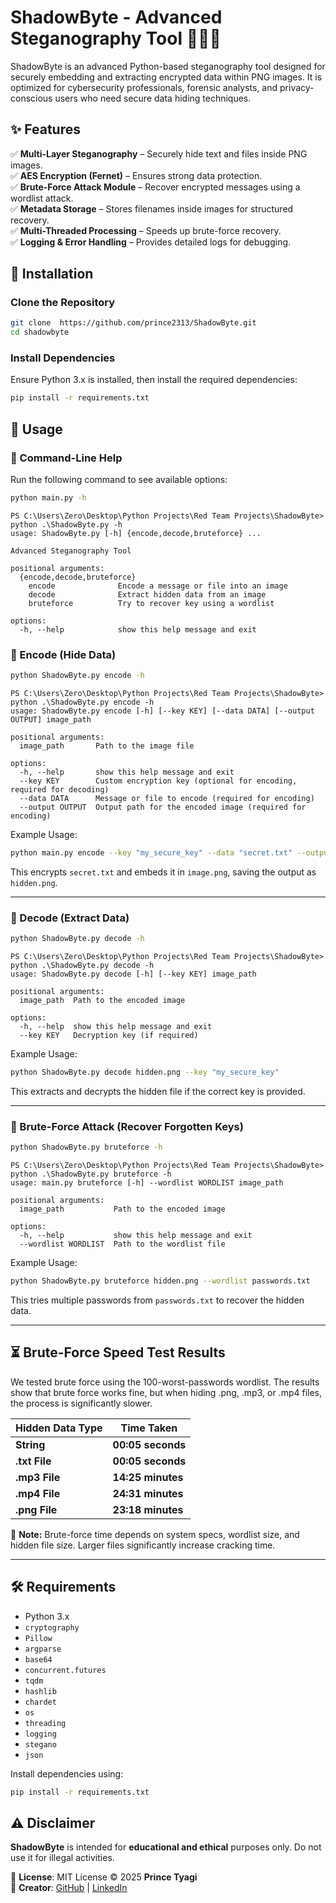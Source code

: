 # ShadowByte - Advanced Steganography Tool 🕵️‍♂️🔐  

ShadowByte is an advanced Python-based steganography tool designed for securely embedding and extracting encrypted data within PNG images. It is optimized for cybersecurity professionals, forensic analysts, and privacy-conscious users who need secure data hiding techniques.  

## ✨ Features  
✅ **Multi-Layer Steganography** – Securely hide text and files inside PNG images.  
✅ **AES Encryption (Fernet)** – Ensures strong data protection.  
✅ **Brute-Force Attack Module** – Recover encrypted messages using a wordlist attack.  
✅ **Metadata Storage** – Stores filenames inside images for structured recovery.  
✅ **Multi-Threaded Processing** – Speeds up brute-force recovery.  
✅ **Logging & Error Handling** – Provides detailed logs for debugging.  

## 🚀 Installation  

### Clone the Repository  
```bash
git clone  https://github.com/prince2313/ShadowByte.git
cd shadowbyte  
```

### Install Dependencies  
Ensure Python 3.x is installed, then install the required dependencies:  
```bash
pip install -r requirements.txt
```

## 🎯 Usage  

### 📌 Command-Line Help  

Run the following command to see available options:  
```bash
python main.py -h
```
```
PS C:\Users\Zero\Desktop\Python Projects\Red Team Projects\ShadowByte> python .\ShadowByte.py -h
usage: ShadowByte.py [-h] {encode,decode,bruteforce} ...

Advanced Steganography Tool

positional arguments:
  {encode,decode,bruteforce}
    encode              Encode a message or file into an image
    decode              Extract hidden data from an image
    bruteforce          Try to recover key using a wordlist

options:
  -h, --help            show this help message and exit
```

### 🔹 Encode (Hide Data)  
```bash
python ShadowByte.py encode -h
```
```
PS C:\Users\Zero\Desktop\Python Projects\Red Team Projects\ShadowByte> python .\ShadowByte.py encode -h
usage: ShadowByte.py encode [-h] [--key KEY] [--data DATA] [--output OUTPUT] image_path

positional arguments:
  image_path       Path to the image file

options:
  -h, --help       show this help message and exit
  --key KEY        Custom encryption key (optional for encoding, required for decoding)
  --data DATA      Message or file to encode (required for encoding)
  --output OUTPUT  Output path for the encoded image (required for encoding)
```
Example Usage:
```bash
python main.py encode --key "my_secure_key" --data "secret.txt" --output "hidden.png" image.png
```
This encrypts `secret.txt` and embeds it in `image.png`, saving the output as `hidden.png`.  

---

### 🔹 Decode (Extract Data)  
```bash
python ShadowByte.py decode -h
```
```
PS C:\Users\Zero\Desktop\Python Projects\Red Team Projects\ShadowByte> python .\ShadowByte.py decode -h
usage: ShadowByte.py decode [-h] [--key KEY] image_path

positional arguments:
  image_path  Path to the encoded image

options:
  -h, --help  show this help message and exit
  --key KEY   Decryption key (if required)
```
Example Usage:
```bash
python ShadowByte.py decode hidden.png --key "my_secure_key"
```
This extracts and decrypts the hidden file if the correct key is provided.  

---

### 🔹 Brute-Force Attack (Recover Forgotten Keys)  
```bash
python ShadowByte.py bruteforce -h
```
```
PS C:\Users\Zero\Desktop\Python Projects\Red Team Projects\ShadowByte> python .\ShadowByte.py bruteforce -h
usage: main.py bruteforce [-h] --wordlist WORDLIST image_path

positional arguments:
  image_path           Path to the encoded image

options:
  -h, --help           show this help message and exit
  --wordlist WORDLIST  Path to the wordlist file
```
Example Usage:
```bash
python ShadowByte.py bruteforce hidden.png --wordlist passwords.txt
```
This tries multiple passwords from `passwords.txt` to recover the hidden data.  

---

## ⏳ Brute-Force Speed Test Results  

We tested brute force using the 100-worst-passwords wordlist. The results show that brute force works fine, but when hiding .png, .mp3, or .mp4 files, the process is significantly slower.

| Hidden Data Type | Time Taken |  
|-----------------|------------|  
| **String**      | **00:05 seconds** |  
| **.txt File**   | **00:05 seconds** |  
| **.mp3 File**   | **14:25 minutes** |  
| **.mp4 File**   | **24:31 minutes** |  
| **.png File**   | **23:18 minutes** |  

📝 **Note:** Brute-force time depends on system specs, wordlist size, and hidden file size. Larger files significantly increase cracking time.  

---

## 🛠️ Requirements  
- Python 3.x  
- `cryptography`
- `Pillow`
- `argparse`
- `base64`
- `concurrent.futures`
- `tqdm`
- `hashlib`
- `chardet`
- `os`
- `threading`
- `logging`
- `stegano`
- `json`

Install dependencies using:  
```bash
pip install -r requirements.txt
```

## ⚠️ Disclaimer  
**ShadowByte** is intended for **educational and ethical** purposes only. Do not use it for illegal activities.  

📜 **License**: MIT License © 2025 **Prince Tyagi**  
👤 **Creator**: [GitHub](https://github.com/prince2313) | [LinkedIn](https://www.linkedin.com/in/prince-tyagi1/)  
